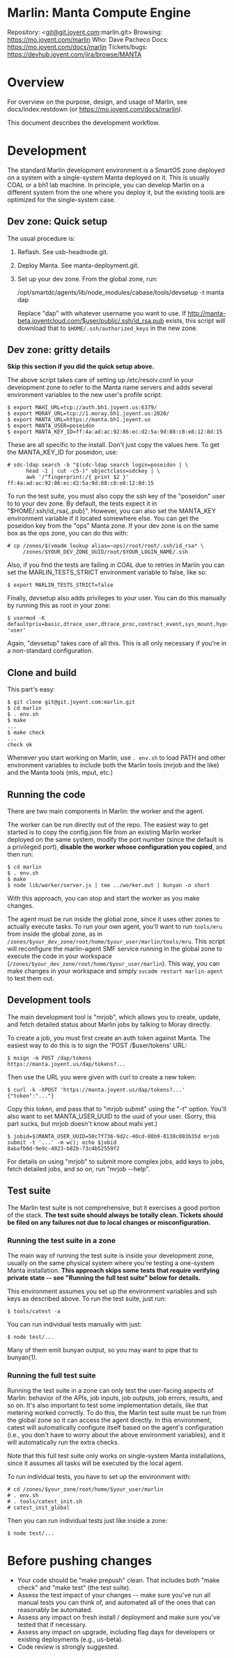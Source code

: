 # Marlin: Manta Compute Engine

Repository: <git@git.joyent.com:marlin.git>
Browsing: <https://mo.joyent.com/marlin>
Who: Dave Pacheco
Docs: <https://mo.joyent.com/docs/marlin>
Tickets/bugs: <https://devhub.joyent.com/jira/browse/MANTA>


# Overview

For overview on the purpose, design, and usage of Marlin, see
docs/index.restdown (or https://mo.joyent.com/docs/marlin).

This document describes the development workflow.


# Development

The standard Marlin development environment is a SmartOS zone deployed on a
system with a single-system Manta deployed on it.  This is usually COAL or a bh1
lab machine.  In principle, you can develop Marlin on a different system from
the one where you deploy it, but the existing tools are optimized for the
single-system case.

## Dev zone: Quick setup

The usual procedure is:

1. Reflash.  See usb-headnode.git.
2. Deploy Manta.  See manta-deployment.git.
3. Set up your dev zone.  From the global zone, run:

    /opt/smartdc/agents/lib/node_modules/cabase/tools/devsetup -t manta dap

   Replace "dap" with whatever username you want to use.  If
   http://manta-beta.joyentcloud.com/$user/public/.ssh/id_rsa.pub exists, this
   script will download that to `$HOME/.ssh/authorized_keys` in the new zone.

## Dev zone: gritty details

**Skip this section if you did the quick setup above.**

The above script takes care of setting up /etc/resolv.conf in your development
zone to refer to the Manta name servers and adds several environment variables
to the new user's profile script:

    $ export MAHI_URL=tcp://auth.bh1.joyent.us:6379/
    $ export MORAY_URL=tcp://1.moray.bh1.joyent.us:2020/
    $ export MANTA_URL=https://manta.bh1.joyent.us
    $ export MANTA_USER=poseidon
    $ export MANTA_KEY_ID=ff:4a:ad:ac:92:86:ec:d2:5a:9d:88:c8:e8:12:8d:15

These are all specific to the install.  Don't just copy the values here.  To get
the MANTA\_KEY\_ID for poseidon, use:

    # sdc-ldap search -b "$(sdc-ldap search login=poseidon | \
          head -1 | cut -c5-)" objectclass=sdckey | \
          awk '/^fingerprint:/{ print $2 }'
    ff:4a:ad:ac:92:86:ec:d2:5a:9d:88:c8:e8:12:8d:15

To run the test suite, you must also copy the ssh key of the "poseidon" user to
to your dev zone.  By default, the tests expect it in
"$HOME/.ssh/id\_rsa{,.pub}".  However, you can also set the MANTA_KEY
environment variable if it located somewhere else.  You can get the poseidon key
from the "ops" Manta zone.  If your dev zone is on the same box as the ops zone,
you can do this with:

    # cp /zones/$(vmadm lookup alias=~ops)/root/root/.ssh/id_rsa* \
         /zones/$YOUR_DEV_ZONE_UUID/root/$YOUR_LOGIN_NAME/.ssh

Also, if you find the tests are failing in COAL due to retries in Marlin you
can set the MARLIN_TESTS_STRICT environment variable to false, like so:

    $ export MARLIN_TESTS_STRICT=false

Finally, devsetup also adds privileges to your user.  You can do this manually
by running this as root in your zone:

    $ usermod -K defaultpriv=basic,dtrace_user,dtrace_proc,contract_event,sys_mount,hyprlofs_control 'user'

Again, "devsetup" takes care of all this.  This is all only necessary if you're
in a non-standard configuration.


## Clone and build

This part's easy:

    $ git clone git@git.joyent.com:marlin.git
    $ cd marlin
    $ . env.sh
    $ make
    ...
    $ make check
    ...
    check ok

Whenever you start working on Marlin, use `. env.sh` to load PATH and other
environment variables to include both the Marlin tools (mrjob and the like) and
the Manta tools (mls, mput, etc.)

## Running the code

There are two main components in Marlin: the worker and the agent.

The worker can be run directly out of the repo.  The easiest way to get started
is to copy the config.json file from an existing Marlin worker deployed on the
same system, modify the port number (since the default is a privileged port),
**disable the worker whose configuration you copied**, and then run:

    $ cd marlin
    $ . env.sh
    $ make
    $ node lib/worker/server.js | tee ../worker.out | bunyan -o short

With this approach, you can stop and start the worker as you make changes.

The agent must be run inside the global zone, since it uses other zones to
actually execute tasks.  To run your own agent, you'll want to run `tools/mru`
from inside the global zone, as in
`/zones/$your_dev_zone/root/home/$your_user/marlin/tools/mru`.  This script will
reconfigure the marlin-agent SMF service running in the global zone to execute
the code in your workspace
(`/zones/$your_dev_zone/root/home/$your_user/marlin`).  This way, you can make
changes in your workspace and simply `svcadm restart marlin-agent` to test them
out.

## Development tools

The main development tool is "mrjob", which allows you to create, update, and
fetch detailed status about Marlin jobs by talking to Moray directly.

To create a job, you must first create an auth token against Manta.  The
easiest way to do this is to sign the 'POST /$user/tokens' URL:

    $ msign -m POST /dap/tokens
    https://manta.joyent.us/dap/tokens?...

Then use the URL you were given with curl to create a new token:

    $ curl -k -XPOST 'https://manta.joyent.us/dap/tokens?...'
    {"token":"..."}

Copy this token, and pass that to "mrjob submit" using the "-t" option.  You'll
also want to set MANTA\_USER\_UUID to the uuid of your user.  (Sorry, this part
sucks, but mrjob doesn't know about mahi yet.)

    $ jobid=$(MANTA_USER_UUID=50c7f736-9d2c-40cd-80b9-8138c003b35d mrjob submit -t '...' -m wc); echo $jobid
    8abafb0d-9e9c-4023-b82b-73c4b52559f2

For details on using "mrjob" to submit more complex jobs, add keys to jobs,
fetch detailed jobs, and so on, run "mrjob --help".


## Test suite

The Marlin test suite is not comprehensive, but it exercises a good portion of
the stack.  **The test suite should always be totally clean.  Tickets should be
filed on any failures not due to local changes or misconfiguration.**

### Running the test suite in a zone

The main way of running the test suite is inside your development zone, usually
on the same physical system where you're testing a one-system Manta
installation.  **This approach skips some tests that require verifying private
state -- see "Running the full test suite" below for details.**

This environment assumes you set up the environment variables and ssh keys as
described above.  To run the test suite, just run:

    $ tools/catest -a

You can run individual tests manually with just:

    $ node test/...

Many of them emit bunyan output, so you may want to pipe that to bunyan(1).

### Running the full test suite

Running the test suite in a zone can only test the user-facing aspects of
Marlin: behavior of the APIs, job inputs, job outputs, job errors, results, and
so on.  It's also important to test some implementation details, like that
metering worked correctly.  To do this, the Marlin test suite must be run from
the global zone so it can access the agent directly.  In this environment,
catest will automatically configure itself based on the agent's configuration
(i.e., you don't have to worry about the above environment variables), and it
will automatically run the extra checks.

Note that this full test suite only works on single-system Manta installations,
since it assumes all tasks will be executed by the local agent.

To run individual tests, you have to set up the environment with:

    # cd /zones/$your_zone/root/home/$your_user/marlin
    # . env.sh
    # . tools/catest_init.sh
    # catest_init_global

Then you can run individual tests just like inside a zone:

    $ node test/...


# Before pushing changes

- Your code should be "make prepush" clean.  That includes both "make check" and
  "make test" (the test suite).
- Assess the test impact of your changes -- make sure you've run all manual
  tests you can think of, and automated all of the ones that can reasonably be
  automated.
- Assess any impact on fresh install / deployment and make sure you've tested
  that if necessary.
- Assess any impact on upgrade, including flag days for developers or existing
  deployments (e.g., us-beta).
- Code review is strongly suggested.
